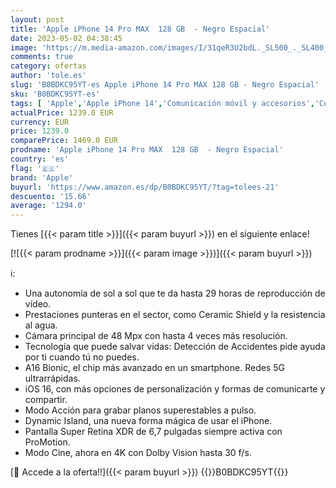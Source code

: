 ```yaml
---
layout: post
title: 'Apple iPhone 14 Pro MAX  128 GB  - Negro Espacial'
date: 2023-05-02 04:38:45
image: 'https://m.media-amazon.com/images/I/31qeR3U2bdL._SL500_._SL400_.jpg'
comments: true
category: ofertas
author: 'tole.es'
slug: 'B0BDKC95YT-es Apple iPhone 14 Pro MAX 128 GB - Negro Espacial'
sku: 'B0BDKC95YT-es'
tags: [ 'Apple','Apple iPhone 14','Comunicación móvil y accesorios','Custom Stores','Electrónica','Móviles','Móviles y smartphones libres','Self Service','Special Features Stores','apple','iPhone','iphone','partition_000','partition_015','🇪🇸', ]
actualPrice: 1239.0 EUR
currency: EUR
price: 1239.0
comparePrice: 1469.0 EUR
prodname: 'Apple iPhone 14 Pro MAX  128 GB  - Negro Espacial'
country: 'es'
flag: '🇪🇸'
brand: 'Apple'
buyurl: 'https://www.amazon.es/dp/B0BDKC95YT/?tag=tolees-21'
descuento: '15.66'
average: '1294.0'
---
```


Tienes [{{< param title >}}]({{< param buyurl >}}) en el siguiente enlace!

[![{{< param prodname >}}]({{< param image >}})]({{< param buyurl >}})

ℹ️:

- Una autonomía de sol a sol que te da hasta 29 horas de reproducción de vídeo.
- Prestaciones punteras en el sector, como Ceramic Shield y la resistencia al agua.
- Cámara principal de 48 Mpx con hasta 4 veces más resolución.
- Tecnología que puede salvar vidas: Detección de Accidentes pide ayuda por ti cuando tú no puedes.
- A16 Bionic, el chip más avanzado en un smartphone. Redes 5G ultrarrápidas.
- iOS 16, con más opciones de personalización y formas de comunicarte y compartir.
- Modo Acción para grabar planos superestables a pulso.
- Dynamic Island, una nueva forma mágica de usar el iPhone.
- Pantalla Super Retina XDR de 6,7 pulgadas siempre activa con ProMotion.
- Modo Cine, ahora en 4K con Dolby Vision hasta 30 f/s.

[🛒 Accede a la oferta!!]({{< param buyurl >}})
{{<world>}}B0BDKC95YT{{</world>}}
